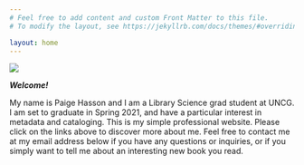 ```yaml
---
# Feel free to add content and custom Front Matter to this file.
# To modify the layout, see https://jekyllrb.com/docs/themes/#overriding-theme-defaults

layout: home
---
```

<img src="https://images.pexels.com/photos/590493/pexels-photo-590493.jpeg?auto=compress&cs=tinysrgb&dpr=1&w=500">

**_Welcome!_**

My name is Paige Hasson and I am a Library Science grad student at UNCG. I am set to graduate in Spring 2021, and have a particular interest in metadata and cataloging. This is my simple professional website. Please click on the links above to discover more about me. Feel free to contact me at my email address below if you have any questions or inquiries, or if you simply want to tell me about an interesting new book you read.
